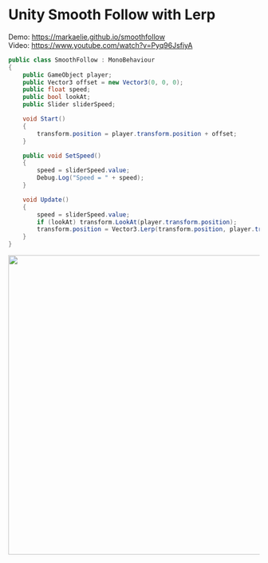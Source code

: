 # Unity Smooth Follow with Lerp

Demo: https://markaelie.github.io/smoothfollow
<br>
Video: https://www.youtube.com/watch?v=Pyq96JsfiyA

```c#
public class SmoothFollow : MonoBehaviour
{
    public GameObject player;
    public Vector3 offset = new Vector3(0, 0, 0);
    public float speed;
    public bool lookAt;
    public Slider sliderSpeed;

    void Start()
    {
        transform.position = player.transform.position + offset;
    }

    public void SetSpeed()
    {
        speed = sliderSpeed.value;
        Debug.Log("Speed = " + speed);
    }

    void Update()
    {
        speed = sliderSpeed.value;
        if (lookAt) transform.LookAt(player.transform.position);
        transform.position = Vector3.Lerp(transform.position, player.transform.position + offset, speed);
    }
}
```


<p align="center">
  <img width="820" height="600" src="https://github.com/markaelie/SmoothFollow-Unity/blob/master/DemoScreenshot.png?raw=true">
</p>
